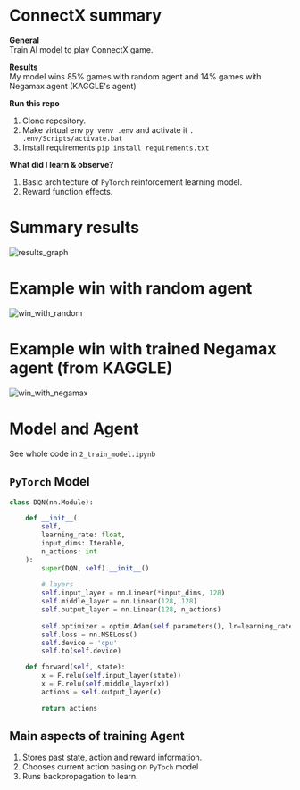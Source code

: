 # ConnectX summary

**General**  
Train AI model to play ConnectX game.

**Results**  
My model wins 85% games with random agent and 14% games with Negamax agent (KAGGLE's agent)

**Run this repo**
1. Clone repository.
2. Make virtual env `py venv .env` and activate it `. .env/Scripts/activate.bat`
3. Install requirements `pip install requirements.txt`

**What did I learn & observe?**
1. Basic architecture of `PyTorch` reinforcement learning model.
2. Reward function effects.  

# Summary results
![results_graph](https://i.ibb.co/2qTFvDh/results.png)

# Example win with random agent
![win_with_random](https://i.ibb.co/FYXpC1j/win-with-random.png)

# Example win with trained Negamax agent (from KAGGLE)
![win_with_negamax](https://i.ibb.co/PCCpv2V/win-with-negamax.png)

# Model and Agent
See whole code in `2_train_model.ipynb`

## `PyTorch` Model
```python
class DQN(nn.Module):

    def __init__(
        self,
        learning_rate: float,
        input_dims: Iterable,
        n_actions: int
    ):
        super(DQN, self).__init__()
        
        # layers
        self.input_layer = nn.Linear(*input_dims, 128)
        self.middle_layer = nn.Linear(128, 128)
        self.output_layer = nn.Linear(128, n_actions)
        
        self.optimizer = optim.Adam(self.parameters(), lr=learning_rate)
        self.loss = nn.MSELoss()
        self.device = 'cpu'
        self.to(self.device)

    def forward(self, state):
        x = F.relu(self.input_layer(state))
        x = F.relu(self.middle_layer(x))
        actions = self.output_layer(x)

        return actions
```

## Main aspects of training Agent
1. Stores past state, action and reward information.
2. Chooses current action basing on `PyToch` model
3. Runs backpropagation to learn.
